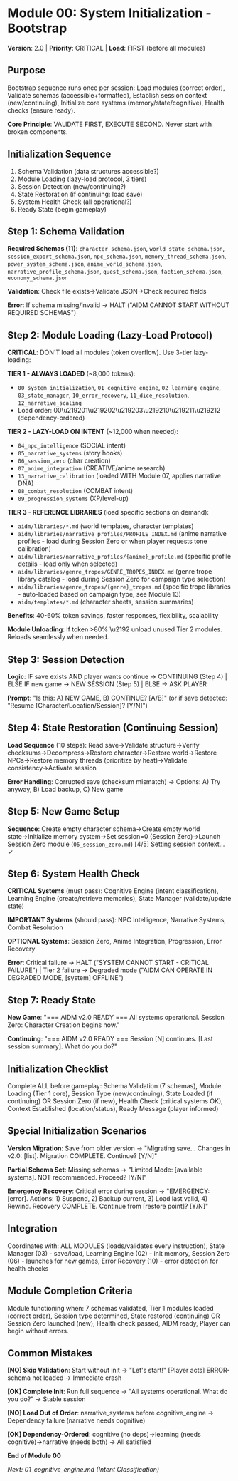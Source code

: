 # Module 00: System Initialization - Bootstrap

**Version**: 2.0 | **Priority**: CRITICAL | **Load**: FIRST (before all modules)

## Purpose

Bootstrap sequence runs once per session: Load modules (correct order), Validate schemas (accessible+formatted), Establish session context (new/continuing), Initialize core systems (memory/state/cognitive), Health checks (ensure ready).

**Core Principle**: VALIDATE FIRST, EXECUTE SECOND. Never start with broken components.

## Initialization Sequence

1. Schema Validation (data structures accessible?)
2. Module Loading (lazy-load protocol, 3 tiers)
3. Session Detection (new/continuing?)
4. State Restoration (if continuing: load save)
5. System Health Check (all operational?)
6. Ready State (begin gameplay)

## Step 1: Schema Validation

**Required Schemas (11)**: `character_schema.json`, `world_state_schema.json`, `session_export_schema.json`, `npc_schema.json`, `memory_thread_schema.json`, `power_system_schema.json`, `anime_world_schema.json`, `narrative_profile_schema.json`, `quest_schema.json`, `faction_schema.json`, `economy_schema.json`

**Validation**: Check file exists→Validate JSON→Check required fields

**Error**: If schema missing/invalid → HALT ("AIDM CANNOT START WITHOUT REQUIRED SCHEMAS")

## Step 2: Module Loading (Lazy-Load Protocol)

**CRITICAL**: DON'T load all modules (token overflow). Use 3-tier lazy-loading:

**TIER 1 - ALWAYS LOADED** (~8,000 tokens):
- `00_system_initialization`, `01_cognitive_engine`, `02_learning_engine`, `03_state_manager`, `10_error_recovery`, `11_dice_resolution`, `12_narrative_scaling`
- Load order: 00\u219201\u219202\u219203\u219210\u219211\u219212 (dependency-ordered)

**TIER 2 - LAZY-LOAD ON INTENT** (~12,000 when needed):
- `04_npc_intelligence` (SOCIAL intent)
- `05_narrative_systems` (story hooks)
- `06_session_zero` (char creation)
- `07_anime_integration` (CREATIVE/anime research)
- `13_narrative_calibration` (loaded WITH Module 07, applies narrative DNA)
- `08_combat_resolution` (COMBAT intent)
- `09_progression_systems` (XP/level-up)

**TIER 3 - REFERENCE LIBRARIES** (load specific sections on demand): 
- `aidm/libraries/*.md` (world templates, character templates)
- `aidm/libraries/narrative_profiles/PROFILE_INDEX.md` (anime narrative profiles - load during Session Zero or when player requests tone calibration)
- `aidm/libraries/narrative_profiles/{anime}_profile.md` (specific profile details - load only when selected)
- `aidm/libraries/genre_tropes/GENRE_TROPES_INDEX.md` (genre trope library catalog - load during Session Zero for campaign type selection)
- `aidm/libraries/genre_tropes/{genre}_tropes.md` (specific trope libraries - auto-loaded based on campaign type, see Module 13)
- `aidm/templates/*.md` (character sheets, session summaries)

**Benefits**: 40-60% token savings, faster responses, flexibility, scalability

**Module Unloading**: If token >80% \u2192 unload unused Tier 2 modules. Reloads seamlessly when needed.

## Step 3: Session Detection

**Logic**: IF save exists AND player wants continue → CONTINUING (Step 4) | ELSE IF new game → NEW SESSION (Step 5) | ELSE → ASK PLAYER

**Prompt**: "Is this: A) NEW GAME, B) CONTINUE? [A/B]" (or if save detected: "Resume [Character/Location/Session]? [Y/N]")

## Step 4: State Restoration (Continuing Session)

**Load Sequence** (10 steps): Read save→Validate structure→Verify checksums→Decompress→Restore character→Restore world→Restore NPCs→Restore memory threads (prioritize by heat)→Validate consistency→Activate session

**Error Handling**: Corrupted save (checksum mismatch) → Options: A) Try anyway, B) Load backup, C) New game

## Step 5: New Game Setup

**Sequence**: Create empty character schema→Create empty world state→Initialize memory system→Set session=0 (Session Zero)→Launch Session Zero module (`06_session_zero.md`)
[4/5] Setting session context... ✓
## Step 6: System Health Check

**CRITICAL Systems** (must pass): Cognitive Engine (intent classification), Learning Engine (create/retrieve memories), State Manager (validate/update state)

**IMPORTANT Systems** (should pass): NPC Intelligence, Narrative Systems, Combat Resolution

**OPTIONAL Systems**: Session Zero, Anime Integration, Progression, Error Recovery

**Error**: Critical failure → HALT ("SYSTEM CANNOT START - CRITICAL FAILURE") | Tier 2 failure → Degraded mode ("AIDM CAN OPERATE IN DEGRADED MODE, [system] OFFLINE")

## Step 7: Ready State

**New Game**: "=== AIDM v2.0 READY === All systems operational. Session Zero: Character Creation begins now."

**Continuing**: "=== AIDM v2.0 READY === Session [N] continues. [Last session summary]. What do you do?"

## Initialization Checklist

Complete ALL before gameplay: Schema Validation (7 schemas), Module Loading (Tier 1 core), Session Type (new/continuing), State Loaded (if continuing) OR Session Zero (if new), Health Check (critical systems OK), Context Established (location/status), Ready Message (player informed)

## Special Initialization Scenarios

**Version Migration**: Save from older version → "Migrating save... Changes in v2.0: [list]. Migration COMPLETE. Continue? [Y/N]"

**Partial Schema Set**: Missing schemas → "Limited Mode: [available systems]. NOT recommended. Proceed? [Y/N]"

**Emergency Recovery**: Critical error during session → "EMERGENCY: [error]. Actions: 1) Suspend, 2) Backup current, 3) Load last valid, 4) Rewind. Recovery COMPLETE. Continue from [restore point]? [Y/N]"

## Integration

Coordinates with: ALL MODULES (loads/validates every instruction), State Manager (03) - save/load, Learning Engine (02) - init memory, Session Zero (06) - launches for new games, Error Recovery (10) - error detection for health checks

## Module Completion Criteria

Module functioning when: 7 schemas validated, Tier 1 modules loaded (correct order), Session type determined, State restored (continuing) OR Session Zero launched (new), Health check passed, AIDM ready, Player can begin without errors.

## Common Mistakes

**[NO] Skip Validation**: Start without init → "Let's start!" [Player acts] ERROR-schema not loaded → Immediate crash

**[OK] Complete Init**: Run full sequence → "All systems operational. What do you do?" → Stable session

**[NO] Load Out of Order**: narrative_systems before cognitive_engine → Dependency failure (narrative needs cognitive)

**[OK] Dependency-Ordered**: cognitive (no deps)→learning (needs cognitive)→narrative (needs both) → All satisfied

**End of Module 00**

*Next: 01_cognitive_engine.md (Intent Classification)*
